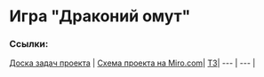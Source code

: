 # Игра "Драконий омут"
### Ссылки:
[Доска задач проекта](https://github.com/The-Three-Empires/Dragon-pool/blob/main/project-1_27-02.csv) | [Схема проекта на Miro.com](https://miro.com/app/board/uXjVMLCojhY=/)| [ТЗ]()|
--- |  --- |  
